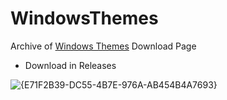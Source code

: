 # WindowsThemes

Archive of [Windows Themes](https://support.microsoft.com/en-us/windows/windows-themes-94880287-6046-1d35-6d2f-35dee759701e) Download Page

- Download in Releases

![{E71F2B39-DC55-4B7E-976A-AB454B4A7693}](https://github.com/user-attachments/assets/37667acf-5e4a-4891-95bf-90ec8d3357c4)
